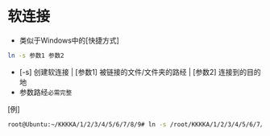 # 软连接

* 类似于Windows中的[快捷方式]

```bash
ln -s 参数1 参数2
```

* [-s] 创建软连接 | [参数1] 被链接的文件/文件夹的路经 | [参数2] 连接到的目的地
* 参数路经`必需完整`

[例]

```bash
root@Ubuntu:~/KKKKA/1/2/3/4/5/6/7/8/9# ln -s /root/KKKKA/1/2/3/4/5/6/7/8/  /root/ir
```
